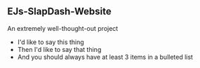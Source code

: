 ## EJs-SlapDash-Website
An extremely well-thought-out project

- I'd like to say this thing
- Then I'd like to say that thing
- And you should always have at least 3 items in a bulleted list
